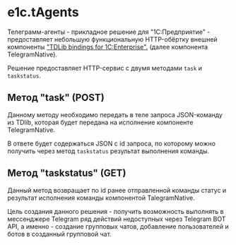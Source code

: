 # e1c.tAgents

Телеграмм-агенты - прикладное решение для "1С:Предприятие" - предоставляет небольшую функциональную HTTP-обёртку внешней компоненты ["TDLib bindings for 1C:Enterprise".](https://github.com/Infactum/telegram-native) (далее компонента TelegramNative).

Решение предоставляет HTTP-сервис с двумя методами `task` и `taskstatus`. 

## Метод "task" (POST)

Данному методу необходимо передать в теле запроса JSON-команду из TDlib, которая будет передана на исполнение компоненте TelegramNative.

В ответе будет содержаться JSON с id запроса, по которому можно получить через метод `taskstatus` результат выполнения команды. 

## Метод "taskstatus" (GET)

Данный метод возвращает по id ранее отправленной команды статус и результат исполнения команды компонентой TalegramNative.

Цель создания данного решения - получить возможность выполнять в мессенджере Telegram ряд действий недоступных через Telegram BOT API, а именно - создание групповых чатов, добавление пользователей и ботов в созданный групповой чат.






